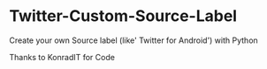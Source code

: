 # Twitter-Custom-Source-Label
Create your own Source label (like' Twitter for Android') with Python

Thanks to KonradIT for Code
